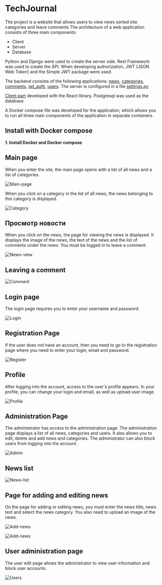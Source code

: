 # TechJournal
The project is a website that allows users to view news sorted into categories and leave comments
The architecture of a web application consists of three main components:
- Client
- Server
- Database

Python and Django were used to create the server side. Rest Framework was used to create the API. When developing authorization, JWT (JSON Web Token) and the Simple JWT package were used.

The backend consists of the following applications: [news](news/), [categories](categories/), [comments](comments/), [jwt_auth](jwt_auth/), [users](users/). The server is configured in a file [settings.py](TechJournal/settings.py)

[Client part](client/) developed with the React library. Postgresql was used as the database

A Docker compose file was developed for the application, which allows you to run all three main components of the application in separate containers.

## Install with Docker compose

  **1. Install Docker and Docker compose**

## Main page

When you enter the site, the main page opens with a list of all news and a list of categories.

![Main-page](screenshots/main.jpg)

When you click on a category in the list of all news, the news belonging to this category is displayed.

![Category](screenshots/category.jpg)

## Просмотр новости

When you click on the news, the page for viewing the news is displayed. It displays the image of the news, the text of the news and the list of comments
under the news. You must be logged in to leave a comment.

![News-view](screenshots/news-view.jpg)

## Leaving a comment

![Comment](screenshots/news-view-2.jpg)

## Login page

The login page requires you to enter your username and password.

![Login](screenshots/login.jpg)

## Registration Page

If the user does not have an account, then you need to go to the registration page where you need to enter your login, email and password.

![Register](screenshots/register.jpg)

## Profile

After logging into the account, access to the user's profile appears. In your profile, you can change your login and email, as well as upload
user image.

![Profile](screenshots/profile.jpg)

## Administration Page

The administrator has access to the administration page. The administration page displays a list of all news, categories and users.
It also allows you to edit, delete and add news and categories. The administrator can also block users from logging into the account.

![Admin](screenshots/admin-main.jpg)

## News list

![News-list](screenshots/admin-news-1.jpg)

## Page for adding and editing news

On the page for adding or editing news, you must enter the news title, news text and select the news category.
You also need to upload an image of the news.

![Add-news](screenshots/admin-news-2.jpg)

![Add-news](screenshots/admin-news-3.jpg)

## User administration page

The user edit page allows the administrator to view user information and block
user accounts.

![Users](screenshots/admin-user.jpg)
